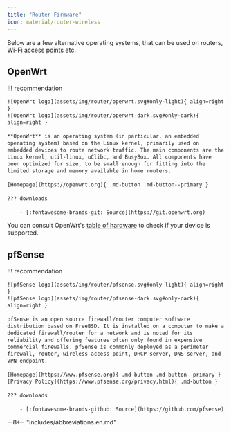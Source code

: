 ```yaml
---
title: "Router Firmware"
icon: material/router-wireless
---
```

Below are a few alternative operating systems, that can be used on routers, Wi-Fi access points etc.

## OpenWrt

!!! recommendation

    ![OpenWrt logo](assets/img/router/openwrt.svg#only-light){ align=right }
    ![OpenWrt logo](assets/img/router/openwrt-dark.svg#only-dark){ align=right }

    **OpenWrt** is an operating system (in particular, an embedded operating system) based on the Linux kernel, primarily used on embedded devices to route network traffic. The main components are the Linux kernel, util-linux, uClibc, and BusyBox. All components have been optimized for size, to be small enough for fitting into the limited storage and memory available in home routers.

    [Homepage](https://openwrt.org){ .md-button .md-button--primary }

    ??? downloads

        - [:fontawesome-brands-git: Source](https://git.openwrt.org)

You can consult OpenWrt's [table of hardware](https://openwrt.org/toh/start) to check if your device is supported.

## pfSense

!!! recommendation

    ![pfSense logo](assets/img/router/pfsense.svg#only-light){ align=right }
    ![pfSense logo](assets/img/router/pfsense-dark.svg#only-dark){ align=right }

    pfSense is an open source firewall/router computer software distribution based on FreeBSD. It is installed on a computer to make a dedicated firewall/router for a network and is noted for its reliability and offering features often only found in expensive commercial firewalls. pfSense is commonly deployed as a perimeter firewall, router, wireless access point, DHCP server, DNS server, and VPN endpoint.

    [Homepage](https://www.pfsense.org){ .md-button .md-button--primary } [Privacy Policy](https://www.pfsense.org/privacy.html){ .md-button }

    ??? downloads

        - [:fontawesome-brands-github: Source](https://github.com/pfsense)

--8<-- "includes/abbreviations.en.md"
